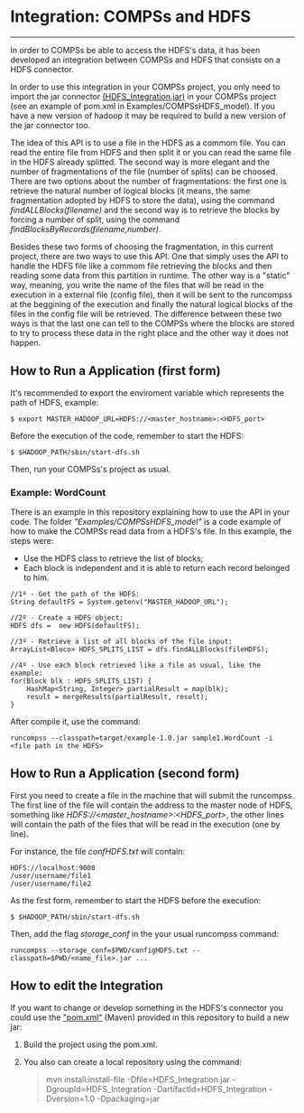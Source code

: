 # Integration: COMPSs and HDFS
----------------------

In order to COMPSs be able to access the HDFS's data, it has been developed an integration between COMPSs and HDFS that consists on a HDFS connector.

In order to use this integration in your COMPSs project, you only need to import the jar connector [(HDFS_Integration.jar)](https://github.com/eubr-bigsea/compss-HDFS/tree/master/HDFS_Integration/target)  in your COMPSs project (see an example of pom.xml in Examples/COMPSsHDFS_model). If you have a new version of hadoop it may be required to build a new version of the jar connector too.

The idea of this API is to use a file in the HDFS as a commom file. You can read the entire file from HDFS and then split it or you can read the same file in the HDFS already splitted. The second way is more elegant and the number of fragmentations of the file (number of splits) can be choosed. There are two options about the number of fragmentations: the first one is retrieve the natural number of logical blocks (it means, the same fragmentation adopted by HDFS to store the data), using the command *findALLBlocks(filename)* and the second way is to retrieve the blocks by forcing a number of split, using the command *findBlocksByRecords(filename,number)*.
 
Besides these two forms of choosing the fragmentation, in this current project, there are two ways to use this API. One that simply uses the API to handle the HDFS file like a commom file retrieving the blocks and then reading some data from this partition in runtime. The other way is a "static" way, meaning, you write the name of the files that will be read in the execution in a external file (config file), then it will be sent to the runcompss at the beggining of the execution and finally the natural logical blocks of the files in the config file will be retrieved. The difference between these two ways is that the last one can tell to the COMPSs where the blocks are stored to try to process these data in the right place and the other way it does not happen.
	

## How to Run a Application (first form)

It's recommended to export the enviroment variable which represents the path of HDFS, example: 

	$ export MASTER_HADOOP_URL=HDFS://<master_hostname>:<HDFS_port>
 
Before the execution of the code, remember to start the HDFS:

	$ $HADOOP_PATH/sbin/start-dfs.sh

Then, run your COMPSs's project as usual.

	

### Example: WordCount

There is an example in this repository explaining how to use the API in your code. The folder *"Examples/COMPSsHDFS_model"* is a code example of how to make the COMPSs read data from a HDFS's file. In this example, the steps were:

* Use the HDFS class to retrieve the list of blocks;
* Each block is independent and it is able to return each record belonged to him.

```
//1º - Get the path of the HDFS:
String defaultFS = System.getenv("MASTER_HADOOP_URL"); 

//2º - Create a HDFS object:
HDFS dfs =  new HDFS(defaultFS);

//3º - Retrieve a list of all blocks of the file input:
ArrayList<Bloco> HDFS_SPLITS_LIST = dfs.findALLBlocks(fileHDFS);

//4º - Use each block retrieved like a file as usual, like the example:
for(Block blk : HDFS_SPLITS_LIST) {
	HashMap<String, Integer> partialResult = map(blk);
	result = mergeResults(partialResult, result);
}
```

After compile it, use the command: 

	runcompss --classpath=target/example-1.0.jar sample1.WordCount -i <file path in the HDFS>


## How to Run a Application (second form)

First you need to create a file in the machine that will submit the runcompss. The first line of the file will contain the address to the master node of HDFS, something like *HDFS://\<master_hostname>:\<HDFS_port>*, the other lines will contain the path of the files that will be read in the execution (one by line).

For instance, the file *confHDFS.txt* will contain:

	HDFS://localhost:9000
	/user/username/file1
	/user/username/file2
	

As the first form, remember to start the HDFS before the execution:

	$ $HADOOP_PATH/sbin/start-dfs.sh
	
Then, add the flag *storage_conf* in the your usual runcompss command:
	
	runcompss --storage_conf=$PWD/configHDFS.txt --classpath=$PWD/<name_file>.jar ...




## How to edit the Integration

If you want to change or develop something in the HDFS's connector you could use the ["pom.xml"](https://github.com/eubr-bigsea/compss-HDFS/tree/master/HDFS_Integration/pom.xml) (Maven) provided in this repository to build a new jar: 

1. Build the project using the pom.xml.
2. You also can create a local repository using the command:
 	
	> 	 mvn install:install-file -Dfile=HDFS\_Integration.jar 
	>                             -DgroupId=HDFS\_Integration 
	>							 -DartifactId=HDFS\_Integration 
	>                             -Dversion=1.0  -Dpackaging=jar



